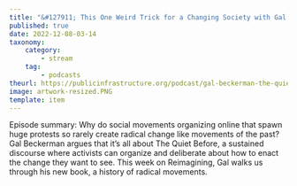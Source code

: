 ```yaml
---
title: "&#127911; This One Weird Trick for a Changing Society with Gal Beckerman"
published: true
date: 2022-12-08-03-14
taxonomy:
    category:
        - stream
    tag:
        - podcasts
theurl: https://publicinfrastructure.org/podcast/gal-beckerman-the-quiet-before/
image: artwork-resized.PNG
template: item
---
```


Episode summary: Why do social movements organizing online that spawn huge protests so rarely create radical change like movements of the past? Gal Beckerman argues that it&rsquo;s all about The Quiet Before, a sustained discourse where activists can organize and deliberate about how to enact the change they want to see. This week on Reimagining, Gal walks us through his new book, a history of radical movements.
